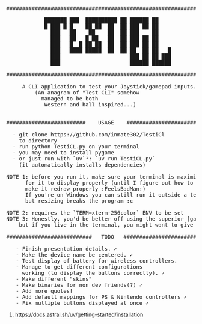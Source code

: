 <pre>
################################################################

            ███████ ███  ██████████ ██ ██████ ██    
            █ ███ █ █    ██ ██  ██  ██ ███ ██ ██    
              ███   ██    ██    ██  ██ ███    ██    
              ███   ██   █ ██   ██  ██ ███ ██ ██    
              ███   █  █ ██ ██  ██  ██ ███ ██ ██    
              ███   ████ █████  ██  ██ ██  ██ ██   █
              ███                      ███ ██ ██ ███
              ███                      ██████ ██████
  
################################################################

     A CLI application to test your Joystick/gamepad inputs.
	     (An anagram of "Test CLI" somehow 
 		   managed to be both 
 	        Western and ball inspired...)


#########################    USAGE    ##########################

  - git clone https://github.com/inmate302/TestiCl
    to directory
  - run python TestiCL.py on your terminal
  - you may need to install pygame
  - or just run with `uv`¹: `uv run TestiCL.py` 
    (it automatically installs dependencies)

NOTE 1: before you run it, make sure your terminal is maximized
      for it to display properly (until I figure out how to
      make it redraw properly :FeelsBadMan:)
      If you're on Windows you can still run it outside a terminal
      but resizing breaks the program :c

NOTE 2: requires the `TERM=xterm-256color` ENV to be set
NOTE 3: Honestly, you'd be better off using the superior [gamepad tool][https://generalarcade.com/gamepadtool/]
	but if you live in the terminal, you might want to give TestiCL a try <3

###########################   TODO   ###########################

   - Finish presentation details. ✓
   - Make the device name be centered. ✓
   - Test display of battery for wireless controllers.
   - Manage to get different configurations 
     working (to display the buttons correctly). ✓
   - Make different "skins"
   - Make binaries for non dev friends(?) ✓
   - Add more quotes!
   - Add default mappings for PS & Nintendo controllers ✓
   - Fix multiple buttons displayed at once ✓
</pre>

1. https://docs.astral.sh/uv/getting-started/installation
